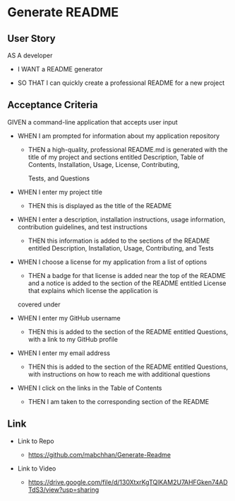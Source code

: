# Generate README

## User Story

AS A developer

- I WANT a README generator

- SO THAT I can quickly create a professional README for a new project

## Acceptance Criteria

GIVEN a command-line application that accepts user input

- WHEN I am prompted for information about my application repository

  - THEN a high-quality, professional README.md is generated with the title of my project and sections entitled Description, Table of Contents, Installation, Usage, License, Contributing,

    Tests, and Questions

- WHEN I enter my project title

  - THEN this is displayed as the title of the README

- WHEN I enter a description, installation instructions, usage information, contribution guidelines, and test instructions

  - THEN this information is added to the sections of the README entitled Description, Installation, Usage, Contributing, and Tests

- WHEN I choose a license for my application from a list of options

  - THEN a badge for that license is added near the top of the README and a notice is added to the section of the README entitled License that explains which license the application is

  covered under

- WHEN I enter my GitHub username

  - THEN this is added to the section of the README entitled Questions, with a link to my GitHub profile

- WHEN I enter my email address

  - THEN this is added to the section of the README entitled Questions, with instructions on how to reach me with additional questions

- WHEN I click on the links in the Table of Contents

  - THEN I am taken to the corresponding section of the README

## Link

- Link to Repo

  - https://github.com/mabchhan/Generate-Readme

- Link to Video

  - https://drive.google.com/file/d/130XtxrKgTQlKAM2U7AHFGken74ADTdS3/view?usp=sharing
